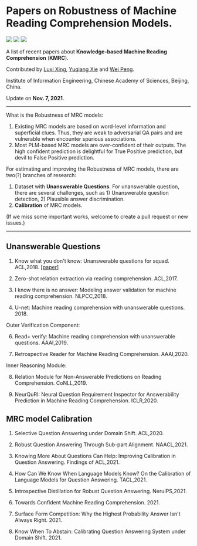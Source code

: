 # Papers on Robustness of Machine Reading Comprehension Models.

![](https://img.shields.io/badge/Status-building-brightgreen) ![](https://img.shields.io/badge/-papers-blue) ![](https://img.shields.io/badge/-analysis-critical)


A list of recent papers about **Knowledge-based Machine Reading Comprehension** (**KMRC**).

Contributed by [Luxi Xing](https://github.com/XingLuxi), [Yuqiang Xie](https://github.com/IndexFziQ) and [Wei Peng](https://github.com/a414351664).

Institute of Information Engineering, Chinese Academy of Sciences, Beijing, China. 

Update on **Nov. 7, 2021**.

<!--(We will continuously update this list.)-->

-------

What is the Robustness of MRC models:

1. Existing MRC models are based on word-level information and superficial clues. Thus, they are weak to adversarial QA pairs and are vulnerable when encounter spurious associations. 
2. Most PLM-based MRC models are over-confident of their outputs. The high confident prediction is delightful for True Positive prediction, but devil to False Positive prediction.

For estimating and improving the Robustness of MRC models, there are two(?) branches of research:

1. Dataset with **Unanswerable Questions**. For unanswerable question, there are several challenges, such as 1) Unanswerable question detection, 2) Plausible answer discrimination.
2. **Calibration** of MRC models.

(If we miss some important works, welcome to create a pull request or new issues.)

-------

## Unanswerable Questions



1. Know what you don't know: Unanswerable questions for squad. ACL,2018. [[paper]()]

2. Zero-shot relation extraction via reading comprehension. ACL,2017.

3. I know there is no answer: Modeling answer validation for machine reading comprehension. NLPCC,2018.

4. U-net: Machine reading comprehension with unanswerable questions. 2018.

Outer Verification Component:

6. Read+ verify: Machine reading comprehension with unanswerable questions. AAAI,2019.

7. Retrospective Reader for Machine Reading Comprehension. AAAI,2020.

Inner Reasoning Module:

8. Relation Module for Non-Answerable Predictions on Reading Comprehension. CoNLL,2019.

9. NeurQuRI: Neural Question Requirement Inspector for Answerability Prediction in Machine Reading Comprehension. ICLR,2020.



## MRC model Calibration

1. Selective Question Answering under Domain Shift. ACL,2020.

1. Robust Question Answering Through Sub-part Alignment. NAACL,2021.

2. Knowing More About Questions Can Help: Improving Calibration in Question Answering. Findings of ACL,2021.

3. How Can We Know When Language Models Know? On the Calibration of Language Models for Question Answering. TACL,2021.

4. Introspective Distillation for Robust Question Answering. NeruIPS,2021.

1. Towards Confident Machine Reading Comprehension. 2021.

6. Surface Form Competition: Why the Highest Probability Answer Isn't Always Right. 2021.

7. Know When To Abstain: Calibrating Question Answering System under Domain Shift. 2021. 
